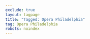 ```yaml
---
exclude: true
layout: tagpage
title: "Tagged: Opera Philadelphia"
tag: Opera Philadelphia
robots: noindex
---
```

